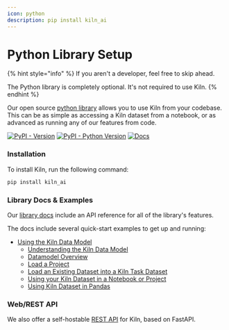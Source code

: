 ```yaml
---
icon: python
description: pip install kiln_ai
---
```


# Python Library Setup

{% hint style="info" %}
If you aren't a developer, feel free to skip ahead.

The Python library is completely optional. It's not required to use Kiln.
{% endhint %}

Our open source [python library](https://pypi.org/project/kiln-ai/) allows you to use Kiln from your codebase. This can be as simple as accessing a Kiln dataset from a notebook, or as advanced as running any of our features from code.

[![PyPI - Version](https://img.shields.io/pypi/v/kiln-ai.svg?logo=pypi\&label=PyPI\&logoColor=gold)](https://pypi.org/project/kiln-ai/) [![PyPI - Python Version](https://img.shields.io/pypi/pyversions/kiln-ai.svg?logo=python\&label=Python\&logoColor=gold)](https://pypi.org/project/kiln-ai/) [![Docs](https://img.shields.io/badge/docs-pdoc-blue)](https://kiln-ai.github.io/Kiln/kiln_core_docs/index.html)

### Installation

To install Kiln, run the following command:

```bash
pip install kiln_ai
```

### Library Docs & Examples

Our [library docs](https://kiln-ai.github.io/Kiln/kiln_core_docs/kiln_ai.html) include an API reference for all of the library's features.

The docs include several quick-start examples to get up and running:

* [Using the Kiln Data Model](https://kiln-ai.github.io/Kiln/kiln_core_docs/kiln_ai.html#using-the-kiln-data-model)
  * [Understanding the Kiln Data Model](https://kiln-ai.github.io/Kiln/kiln_core_docs/kiln_ai.html#understanding-the-kiln-data-model)
  * [Datamodel Overview](https://kiln-ai.github.io/Kiln/kiln_core_docs/kiln_ai.html#datamodel-overview)
  * [Load a Project](https://kiln-ai.github.io/Kiln/kiln_core_docs/kiln_ai.html#load-a-project)
  * [Load an Existing Dataset into a Kiln Task Dataset](https://kiln-ai.github.io/Kiln/kiln_core_docs/kiln_ai.html#load-an-existing-dataset-into-a-kiln-task-dataset)
  * [Using your Kiln Dataset in a Notebook or Project](https://kiln-ai.github.io/Kiln/kiln_core_docs/kiln_ai.html#using-your-kiln-dataset-in-a-notebook-or-project)
  * [Using Kiln Dataset in Pandas](https://kiln-ai.github.io/Kiln/kiln_core_docs/kiln_ai.html#using-kiln-dataset-in-pandas)

### Web/REST API

We also offer a self-hostable [REST API](../docs/rest-api.md) for Kiln, based on FastAPI.
